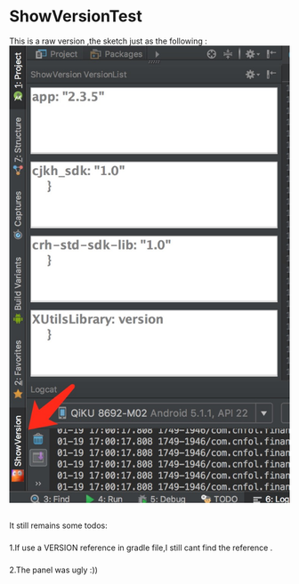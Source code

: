 # ShowVersionTest

This is a raw version ,the sketch just as the following :
![png](https://github.com/tmac1999/ShowVersionTest/blob/master/tutorial/show_version_demo.png)

##
It still remains some todos:

###
1.If use a VERSION reference in gradle file,I still cant find the reference .

###
2.The panel was ugly :))
